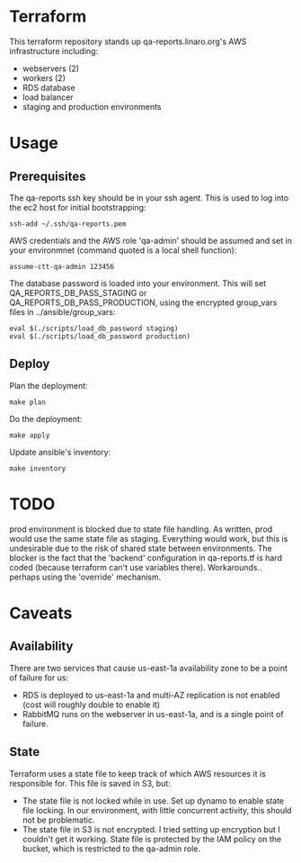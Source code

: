 # Terraform

This terraform repository stands up qa-reports.linaro.org's AWS infrastructure including:
- webservers (2)
- workers (2)
- RDS database
- load balancer
- staging and production environments

# Usage

## Prerequisites

The qa-reports ssh key should be in your ssh agent. This is used to log into
the ec2 host for initial bootstrapping:

    ssh-add ~/.ssh/qa-reports.pem

AWS credentials and the AWS role 'qa-admin' should be assumed and set in your
environmnet (command quoted is a local shell function):

    assume-ctt-qa-admin 123456

The database password is loaded into your environment. This will set
QA_REPORTS_DB_PASS_STAGING or QA_REPORTS_DB_PASS_PRODUCTION, using the
encrypted group_vars files in ../ansible/group_vars:

    eval $(./scripts/load_db_password staging)
    eval $(./scripts/load_db_password production)

## Deploy

Plan the deployment:

    make plan

Do the deployment:

    make apply

Update ansible's inventory:

    make inventory

# TODO

prod environment is blocked due to state file handling. As written, prod would
use the same state file as staging. Everything would work, but this is
undesirable due to the risk of shared state between environments. The blocker
is the fact that the 'backend' configuration in qa-reports.tf is hard coded
(because terraform can't use variables there). Workarounds.. perhaps using the
'override' mechanism.

# Caveats

## Availability

There are two services that cause us-east-1a availability zone to be a point of failure for us:
- RDS is deployed to us-east-1a and multi-AZ replication is not enabled (cost will roughly double to enable it)
- RabbitMQ runs on the webserver in us-east-1a, and is a single point of failure.

## State

Terraform uses a state file to keep track of which AWS resources it is responsible for. This file is saved in S3, but:

- The state file is not locked while in use. Set up dynamo to enable state file
  locking. In our environment, with little concurrent activity, this should not
  be problematic.
- The state file in S3 is not encrypted. I tried setting up encryption but I
  couldn't get it working. State file is protected by the IAM policy on the
  bucket, which is restricted to the qa-admin role.
